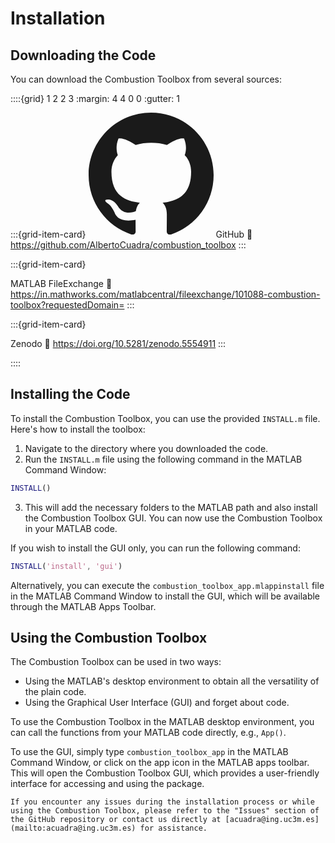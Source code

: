 # Installation

## Downloading the Code

You can download the Combustion Toolbox from several sources:

::::{grid} 1 2 2 3
:margin: 4 4 0 0
:gutter: 1
                
:::{grid-item-card} <svg stroke="currentColor" fill="currentColor" stroke-width="0" viewBox="0 0 16 16" width="200px" height="200px"> <path fill-rule="evenodd" d="M8 0C3.58 0 0 3.58 0 8c0 3.54 2.29 6.53 5.47 7.59.4.07.55-.17.55-.38 0-.19-.01-.82-.01-1.49-2.01.37-2.53-.49-2.69-.94-.09-.23-.48-.94-.82-1.13-.28-.15-.68-.52-.01-.53.63-.01 1.08.58 1.23.82.72 1.21 1.87.87 2.33.66.07-.52.28-.87.51-1.07-1.78-.2-3.64-.89-3.64-3.95 0-.87.31-1.59.82-2.15-.08-.2-.36-1.02.08-2.12 0 0 .67-.21 2.2.82.64-.18 1.32-.27 2-.27.68 0 1.36.09 2 .27 1.53-1.04 2.2-.82 2.2-.82.44 1.1.16 1.92.08 2.12.51.56.82 1.27.82 2.15 0 3.07-1.87 3.75-3.65 3.95.29.25.54.73.54 1.48 0 1.07-.01 1.93-.01 2.2 0 .21.15.46.55.38A8.013 8.013 0 0 0 16 8c0-4.42-3.58-8-8-8z"></path> </svg> GitHub
:link: https://github.com/AlbertoCuadra/combustion_toolbox
:::

:::{grid-item-card} <div class="matlab"></div> MATLAB FileExchange
:link: https://in.mathworks.com/matlabcentral/fileexchange/101088-combustion-toolbox?requestedDomain=
:::

:::{grid-item-card} <div class="zenodo"></div> Zenodo
:link: https://doi.org/10.5281/zenodo.5554911
:::

::::

## Installing the Code

To install the Combustion Toolbox, you can use the provided `INSTALL.m` file. Here's how to install the toolbox:

1. Navigate to the directory where you downloaded the code.
2. Run the `INSTALL.m` file using the following command in the MATLAB Command Window:

```matlab
INSTALL()
```

3. This will add the necessary folders to the MATLAB path and also install the Combustion Toolbox GUI. You can now use the Combustion Toolbox in your MATLAB code.

If you wish to install the GUI only, you can run the following command:
```matlab
INSTALL('install', 'gui')
```

Alternatively, you can execute the `combustion_toolbox_app.mlappinstall` file in the MATLAB Command Window to install the GUI, which will be available through the MATLAB Apps Toolbar.

## Using the Combustion Toolbox

The Combustion Toolbox can be used in two ways:

* Using the MATLAB's desktop environment to obtain all the versatility of the plain code.
* Using the Graphical User Interface (GUI) and forget about code.
  
To use the Combustion Toolbox in the MATLAB desktop environment, you can call the functions from your MATLAB code directly, e.g., `App()`.

To use the GUI, simply type `combustion_toolbox_app` in the MATLAB Command Window, or click on the app icon in the MATLAB apps toolbar. This will open the Combustion Toolbox GUI, which provides a user-friendly interface for accessing and using the package.

```{note}
If you encounter any issues during the installation process or while using the Combustion Toolbox, please refer to the "Issues" section of the GitHub repository or contact us directly at [acuadra@ing.uc3m.es](mailto:acuadra@ing.uc3m.es) for assistance.
```
